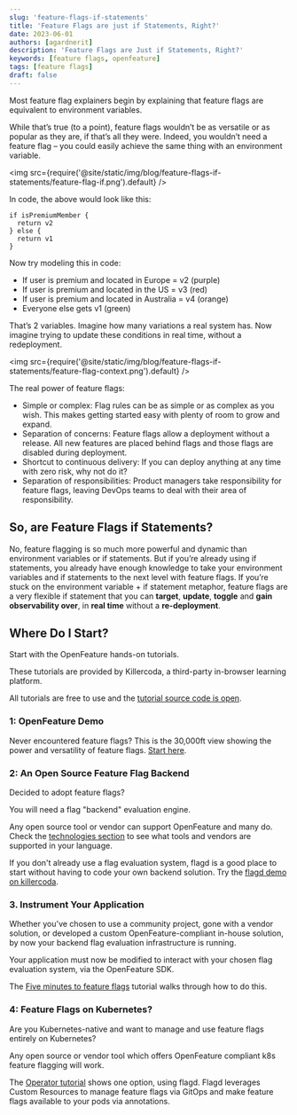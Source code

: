 ```yaml
---
slug: 'feature-flags-if-statements'
title: 'Feature Flags are just if Statements, Right?'
date: 2023-06-01
authors: [agardnerit]
description: 'Feature Flags are Just if Statements, Right?'
keywords: [feature flags, openfeature]
tags: [feature flags]
draft: false
---
```


Most feature flag explainers begin by explaining that feature flags are equivalent to environment variables.

While that’s true (to a point), feature flags wouldn’t be as versatile or as popular as they are, if that’s all they were. Indeed, you wouldn’t need a feature flag – you could easily achieve the same thing with an environment variable.

<!--truncate-->

<img src={require('@site/static/img/blog/feature-flags-if-statements/feature-flag-if.png').default} />

In code, the above would look like this:

```shell
if isPremiumMember {
  return v2
} else {
  return v1
}
```
Now try modeling this in code:
- If user is premium and located in Europe = v2 (purple)
- If user is premium and located in the US = v3 (red)
- If user is premium and located in Australia = v4 (orange)
- Everyone else gets v1 (green)

That’s 2 variables. Imagine how many variations a real system has. Now imagine trying to update these conditions in real time, without a redeployment.

<img src={require('@site/static/img/blog/feature-flags-if-statements/feature-flag-context.png').default} />

The real power of feature flags:

- Simple or complex: Flag rules can be as simple or as complex as you wish. This makes getting started easy with plenty of room to grow and expand.
- Separation of concerns: Feature flags allow a deployment without a release. All new features are placed behind flags and those flags are disabled during deployment.
- Shortcut to continuous delivery: If you can deploy anything at any time with zero risk, why not do it?
- Separation of responsibilities: Product managers take responsibility for feature flags, leaving DevOps teams to deal with their area of responsibility.

## So, are Feature Flags if Statements?
No, feature flagging is so much more powerful and dynamic than environment variables or if statements. But if you’re already using if statements, you already have enough knowledge to take your environment variables and if statements to the next level with feature flags.
If you’re stuck on the environment variable + if statement metaphor, feature flags are a very flexible if statement that you can **target**, **update**, **toggle** and **gain observability over**, in **real time** without a **re-deployment**.

## Where Do I Start?
Start with the OpenFeature hands-on tutorials.

These tutorials are provided by Killercoda, a third-party in-browser learning platform.

All tutorials are free to use and the [tutorial source code is open](https://github.com/open-feature/killercoda).

### 1: OpenFeature Demo
Never encountered feature flags?
This is the 30,000ft view showing the power and versatility of feature flags.
[Start here](https://killercoda.com/open-feature/scenario/openfeature-demo).

### 2: An Open Source Feature Flag Backend
Decided to adopt feature flags?

You will need a flag "backend" evaluation engine.

Any open source tool or vendor can support OpenFeature and many do. Check the [technologies section](https://openfeature.dev/docs/reference/technologies/) to see what tools and vendors are supported in your language.

If you don't already use a flag evaluation system, flagd is a good place to start without having to code your own backend solution. Try the [flagd demo on killercoda](https://killercoda.com/open-feature/scenario/flagd-demo).

### 3. Instrument Your Application

Whether you've chosen to use a community project, gone with a vendor solution, or developed a custom OpenFeature-compliant in-house solution, by now your backend flag evaluation infrastructure is running.

Your application must now be modified to interact with your chosen flag evaluation system, via the OpenFeature SDK.

The [Five minutes to feature flags](https://killercoda.com/open-feature/scenario/five-minutes-to-feature-flags) tutorial walks through how to do this.

### 4: Feature Flags on Kubernetes?
Are you Kubernetes-native and want to manage and use feature flags entirely on Kubernetes?

Any open source or vendor tool which offers OpenFeature compliant k8s feature flagging will work.

The [Operator tutorial](https://killercoda.com/open-feature/scenario/openfeature-operator-demo) shows one option, using flagd. Flagd leverages Custom Resources to manage feature flags via GitOps and make feature flags available to your pods via annotations.